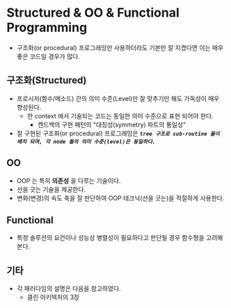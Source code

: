 ---
---
# Structured & OO & Functional Programming

- 구조화(or procedural) 프로그래밍만 사용하더라도 기본만 잘 지켰다면 이는 매우 좋은 코드일 경우가 많다.

## 구조화(Structured)

- 프로시저(함수/메소드) 간의 의미 수준(Level)만 잘 맞추기만 해도 가독성이 매우 향상된다.
  + 한 context 에서 기술되는 코드는 동일한 의미 수준으로 표현 되어야 한다.
    * 켄드백의 구현 패턴의 "대칭성(symmetry) 파트의 통일성"
- 잘 구현된 구조화(or procedural) 프로그래밍은 _**`tree 구조로 sub-routine 들이 배치 되며, 각 node 들의 의미 수준(level)은 동일하다.`**_

## OO

- OOP 는 특히 **의존성** 을 다루는 기술이다.
- 선을 긋는 기술을 제공한다.
- 변화(변경)의 속도 축을 잘 판단하여 OOP 테크닉(선을 긋는)을 적절하게 사용한다.

## Functional

- 특정 솔루션의 요건이나 성능상 병렬성이 필요하다고 판단될 경우 함수형을 고려해 본다.

## 기타

- 각 패러다임의 설명은 다음을 참고하였다.
  + 클린 아키텍처의 3장
